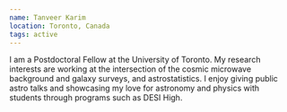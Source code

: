 ```yaml
---
name: Tanveer Karim
location: Toronto, Canada
tags: active
---
```

I am a Postdoctoral Fellow at the University of Toronto. My research interests are working at the intersection of the cosmic microwave background and galaxy surveys, and astrostatistics. I enjoy giving public astro talks and showcasing my love for astronomy and physics with students through programs such as DESI High.